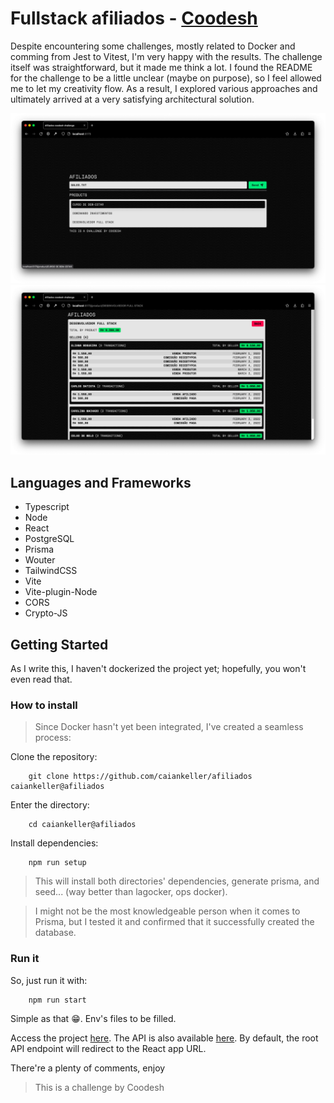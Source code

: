 # Fullstack afiliados - [Coodesh](https://coodesh.com)

Despite encountering some challenges, mostly related to Docker and comming from Jest to Vitest, I'm very happy with the results. The challenge itself was straightforward, but it made me think a lot. I found the README for the challenge to be a little unclear (maybe on purpose), so I feel allowed me to let my creativity flow. As a result, I explored various approaches and ultimately arrived at a very satisfying architectural solution.

![Alt text](.repository/preview.png)
![Alt text](.repository/prewiew2.png)

## Languages and Frameworks
+ Typescript
+ Node
+ React
+ PostgreSQL
+ Prisma 
+ Wouter
+ TailwindCSS
+ Vite
+ Vite-plugin-Node
+ CORS
+ Crypto-JS

## Getting Started

As I write this, I haven't dockerized the project yet; hopefully, you won't even read that.

### How to install

> Since Docker hasn't yet been integrated, I've created a seamless process:

Clone the repository:
```
    git clone https://github.com/caiankeller/afiliados caiankeller@afiliados
```

Enter the directory:
```
    cd caiankeller@afiliados
```

Install dependencies:
```
    npm run setup
```

> This will install both directories' dependencies, generate prisma, and seed... (way better than lagocker, ops docker).

> I might not be the most knowledgeable person when it comes to Prisma, but I tested it and confirmed that it successfully created the database.

### Run it

So, just run it with:
```
    npm run start
```
Simple as that 😁. Env's files to be filled.

Access the project [here](http://localhost:5173). The API is also available [here](http://localhost:1707). By default, the root API endpoint will redirect to the React app URL.

There're a plenty of comments, enjoy

> This is a challenge by Coodesh